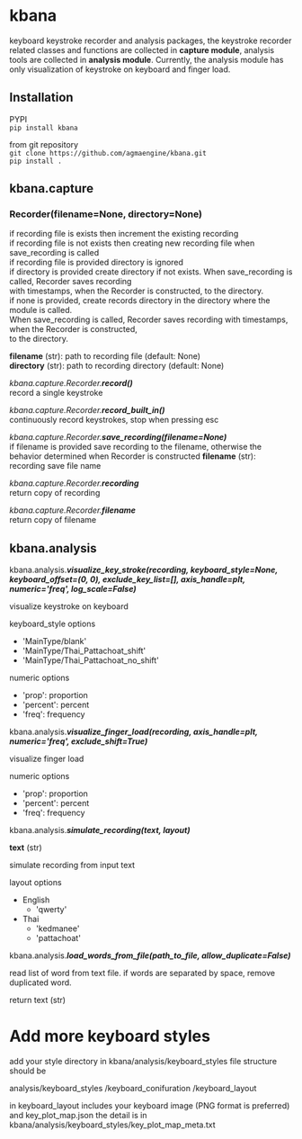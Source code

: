 # kbana
keyboard keystroke recorder and analysis packages, the keystroke recorder related classes and functions are collected 
in **capture module**, analysis tools are collected in **analysis module**. Currently, the analysis module 
has only visualization of keystroke on keyboard and finger load. 

## Installation

PYPI<br>
`pip install kbana`

from git repository<br>
`git clone https://github.com/agmaengine/kbana.git` <br>
`pip install .`

## kbana.capture
### Recorder(filename=None, directory=None)
if recording file is exists then increment the existing recording<br>
if recording file is not exists then creating new recording file when save_recording is called<br>
if recording file is provided directory is ignored<br>
if directory is provided create directory if not exists. When save_recording is called, Recorder saves recording<br>
with timestamps, when the Recorder is constructed, to the directory.<br>
if none is provided, create records directory in the directory where the module is called.<br>
When save_recording is called, Recorder saves recording with timestamps, when the Recorder is constructed,<br>
to the directory.<br>

**filename** (str): path to recording file (default: None)<br>
**directory** (str): path to recording directory (default: None)

_kbana.capture.Recorder.**record()**_<br>
record a single keystroke

_kbana.capture.Recorder.**record_built_in()**_<br>
continuously record keystrokes, stop when pressing esc

_kbana.capture.Recorder.**save_recording(filename=None)**_<br>
if filename is provided save recording to the filename, otherwise the behavior determined when Recorder is constructed
**filename** (str): recording save file name

_kbana.capture.Recorder.**recording**_<br>
return copy of recording

_kbana.capture.Recorder.**filename**_<br>
return copy of filename

## kbana.analysis
kbana.analysis._**visualize_key_stroke(recording, keyboard_style=None, keyboard_offset=(0, 0), exclude_key_list=[],
                         axis_handle=plt, numeric='freq', log_scale=False)**_

visualize keystroke on keyboard

keyboard_style options
* 'MainType/blank'
* 'MainType/Thai_Pattachoat_shift'
* 'MainType/Thai_Pattachoat_no_shift'

numeric options
* 'prop': proportion
* 'percent': percent
* 'freq': frequency

kbana.analysis._**visualize_finger_load(recording, axis_handle=plt, numeric='freq', exclude_shift=True)**_

visualize finger load

numeric options
* 'prop': proportion
* 'percent': percent
* 'freq': frequency

kbana.analysis._**simulate_recording(text, layout)**_

**text** (str)

simulate recording from input text

layout options
* English
  * 'qwerty'
* Thai
  * 'kedmanee'
  * 'pattachoat'

kbana.analysis._**load_words_from_file(path_to_file, allow_duplicate=False)**_

read list of word from text file. if words are separated by space, remove duplicated word.

return text (str)


# Add more keyboard styles
add your style directory in kbana/analysis/keyboard_styles
file structure should be

analysis/keyboard_styles
  /keyboard_conifuration
    /keyboard_layout

in keyboard_layout includes your keyboard image (PNG format is preferred) and key_plot_map.json the detail is in kbana/analysis/keyboard_styles/key_plot_map_meta.txt
